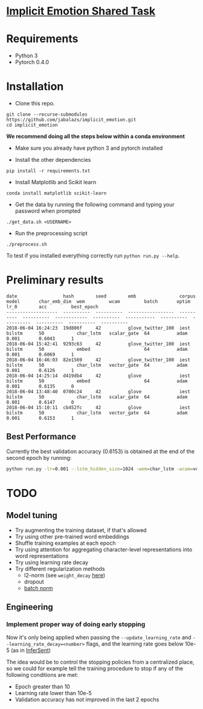 # [Implicit Emotion Shared Task](http://implicitemotions.wassa2018.com/)

# Requirements
* Python 3
* Pytorch 0.4.0

# Installation


* Clone this repo.
```
git clone --recurse-submodules https://github.com/jabalazs/implicit_emotion.git
cd implicit_emotion
```

**We recommend doing all the steps below within a conda environment**

* Make sure you already have python 3 and pytorch installed

* Install the other dependencies
```
pip install -r requirements.txt
```

* Install Matplotlib and Scikit learn
```
conda install matplotlib scikit-learn
```

* Get the data by running the following command and typing your password when prompted
```
./get_data.sh <USERNAME>
```

* Run the preprocessing script
```
./preprocess.sh
```

To test if you installed everything correctly run `python run.py --help`.

# Preliminary results

```
date                 hash        seed        emb                corpus      model       char_emb_dim  wem         wcam         batch       optim       lr_0        acc         best_epoch
-------------------  ----------  ----------  -----------------  ----------  ----------  ------------  ----------  -----------  ----------  ----------  ----------  ----------  ----------
2018-06-04 16:24:23  19d806f     42          glove_twitter_100  iest        bilstm      50            char_lstm   scalar_gate  64          adam        0.001       0.6043      1
2018-06-04 15:42:41  9293c63     42          glove_twitter_100  iest        bilstm      50            embed                    64          adam        0.001       0.6069      1
2018-06-04 16:46:03  82e1569     42          glove_twitter_100  iest        bilstm      50            char_lstm   vector_gate  64          adam        0.001       0.6126      1
2018-06-04 14:25:14  d419db4     42          glove              iest        bilstm      50            embed                    64          adam        0.001       0.6135      0
2018-06-04 13:48:40  0700c24     42          glove              iest        bilstm      50            char_lstm   scalar_gate  64          adam        0.001       0.6147      0
2018-06-04 15:10:11  cb452fc     42          glove              iest        bilstm      50            char_lstm   vector_gate  64          adam        0.001       0.6153      1
```

## Best Performance
Currently the best validation accuracy (0.6153) is obtained at the end of the second epoch by running:
```bash
python run.py -lr=0.001 --lstm_hidden_size=1024 -wem=char_lstm -wcam=vector_gate
```

# TODO

## Model tuning
* Try augmenting the training dataset, if that's allowed
* Try using other pre-trained word embeddings
* Shuffle training examples at each epoch
* Try using attention for aggregating character-level representations into word representations
* Try using learning rate decay
* Try different regularization methods
  - l2-norm (see `weight_decay` [here](https://pytorch.org/docs/stable/optim.html))
  - dropout
  - [batch norm](https://pytorch.org/docs/stable/nn.html?highlight=crossentropy#batchnorm1d) 
 
## Engineering
### Implement proper way of doing early stopping
Now it's only being applied when passing the `--update_learning_rate` and `--learning_rate_decay=<number>` flags, and the learning rate goes below 10e-5 (as in [InferSent](http://www.aclweb.org/anthology/D17-1070))

The idea would be to control the stopping policies from a centralized place, so we could for example tell the training procedure to stop if any of the following conditions are met:

* Epoch greater than 10
* Learning rate lower than 10e-5
* Validation accuracy has not improved in the last 2 epochs
